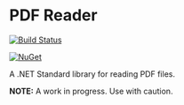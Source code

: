 # PDF Reader

[![Build Status](https://travis-ci.org/Didstopia/PDFReader.svg?branch=master)](https://travis-ci.org/Didstopia/PDFReader)

[![NuGet](https://img.shields.io/nuget/dt/Didstopia.PDFReader.svg)]()

A .NET Standard library for reading PDF files.

**NOTE:** A work in progress. Use with caution.